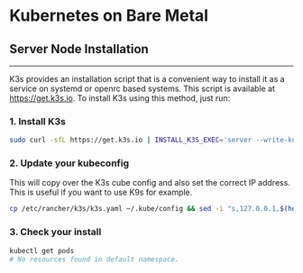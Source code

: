 # Kubernetes on Bare Metal

## Server Node Installation

---

K3s provides an installation script that is a convenient way to install it as a service on systemd or openrc based systems. This script is available at https://get.k3s.io. To install K3s using this method, just run:

### 1. Install K3s

```sh
sudo curl -sfL https://get.k3s.io | INSTALL_K3S_EXEC='server --write-kubeconfig-mode="644"' sh -
```

### 2. Update your kubeconfig

This will copy over the K3s cube config and also set the correct IP address. This is useful if you want to use K9s for example.

```sh
cp /etc/rancher/k3s/k3s.yaml ~/.kube/config && sed -i "s,127.0.0.1,$(hostname -I | awk '{print $1}'),g" ~/.kube/config
```

### 3. Check your install

```sh
kubectl get pods
# No resources found in default namespace.
```
